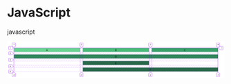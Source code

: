 <!-- ---
sidebar_label: 'Hi!'
sidebar_position: 0
--- -->

# JavaScript
javascript 

![gris](./img/grid-1.png)